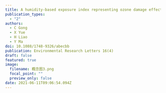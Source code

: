 ```yaml
---
title: A humidity-based exposure index representing ozone damage effects on vegetation
publication_types:
  - "2"
authors:
  - C Gong
  - X Yue
  - H Liao
  - Y Ma
doi: 10.1088/1748-9326/abecbb
publication: Environmental Research Letters 16(4)
draft: false
featured: true
image:
  filename: 概念图3.png
  focal_point: ""
  preview_only: false
date: 2021-06-11T09:06:54.094Z
---
```

